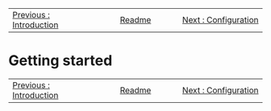 <!-- menu --><table style='width:100%'><tr><td style='width: 33%'><div style="text-align: left"><a href="./101-introduction.md">Previous : Introduction</a></div></td><td style='width: 33%; text-align: center'><div style="Center"><a href="./README.md"> Readme</a></div></td><td style='width: 33%'><div style="text-align: right"><a href="./103-configuration.md">Next : Configuration</a></div></td></tr></table>


# Getting started

<!-- menu --><table style='width:100%'><tr><td style='width: 33%'><div style="text-align: left"><a href="./101-introduction.md">Previous : Introduction</a></div></td><td style='width: 33%; text-align: center'><div style="Center"><a href="./README.md"> Readme</a></div></td><td style='width: 33%'><div style="text-align: right"><a href="./103-configuration.md">Next : Configuration</a></div></td></tr></table>
